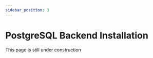 ```yaml
---
sidebar_position: 3
---
```


# PostgreSQL Backend Installation

This page is still under construction
